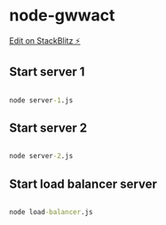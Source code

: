 # node-gwwact

[Edit on StackBlitz ⚡️](https://stackblitz.com/edit/node-gwwact)


## Start server 1

```cmd

node server-1.js

```

## Start server 2

```cmd

node server-2.js

```

## Start load balancer server

```cmd

node load-balancer.js

```